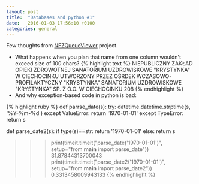 ```yaml
---
layout: post
title:  "Databases and python #1"
date:   2016-01-03 17:56:10 +0100
categories: general
---
```


Few thoughts from [NFZQueueViewer](https://github.com/jpalczewski/NFZQueueViewer) project.

 - What happens when you plan that name from one column wouldn't exceed size of 100 chars?
{% highlight text %}
NIEPUBLICZNY ZAKŁAD OPIEKI ZDROWOTNEJ SANATORIUM UZDROWISKOWE "KRYSTYNKA" W CIECHOCINKU UTWORZONY PRZEZ OŚRDEK WCZASOWO-PROFILAKTYCZNY "KRYSTYNKA" SANATORIUM UZDROWISKOWE "KRYSTYNKA" SP. Z O.O. W CIECHOCINKU 	208
{% endhighlight %}
 - And why exception-based code in python is bad:

{% highlight ruby %}
def parrse_date(s):
    try:
        datetime.datetime.strptime(s, '%Y-%m-%d')
    except ValueError:
        return '1970-01-01'
    except TypeError:
        return s

def parse_date2(s):
    if type(s)==str:
        return '1970-01-01'
    else:
        return s

>>> print(timeit.timeit("parse_date('1970-01-01')", setup="from __main__ import parse_date"))
31.87844313700043
>>> print(timeit.timeit("parse_date2('1970-01-01')", setup="from __main__ import parse_date2"))
0.3313458009943133
{% endhighlight %}
